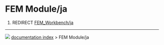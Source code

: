 # FEM Module/ja
1.  REDIRECT [FEM_Workbench/ja](FEM_Workbench/ja.md)



---
![](images/Button_right.svg) [documentation index](../README.md) > FEM Module/ja
